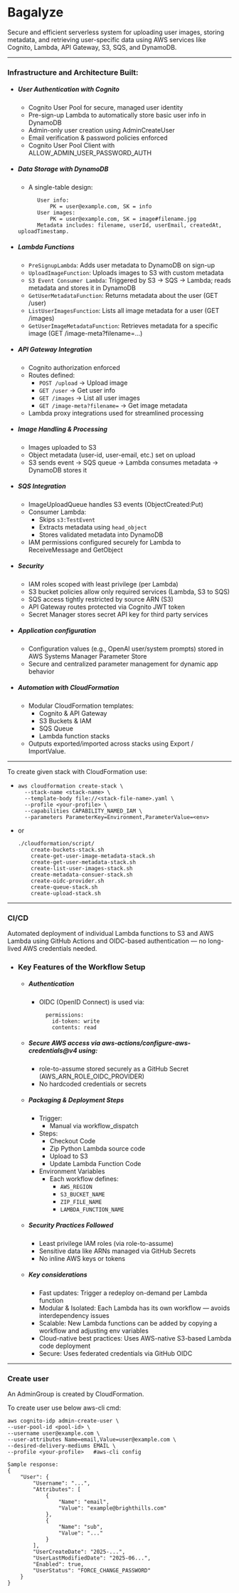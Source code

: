 # Bagalyze

Secure and efficient serverless system for uploading user images, storing metadata, and retrieving user-specific data using AWS services like Cognito, Lambda, API Gateway, S3, SQS, and DynamoDB.

---

### Infrastructure and Architecture Built:
- ##### User Authentication with Cognito
  - Cognito User Pool for secure, managed user identity
  - Pre-sign-up Lambda to automatically store basic user info in DynamoDB
  - Admin-only user creation using AdminCreateUser
  - Email verification & password policies enforced
  - Cognito User Pool Client with ALLOW_ADMIN_USER_PASSWORD_AUTH
- ##### Data Storage with DynamoDB
  - A single-table design:
  ```
        User info:
            PK = user@example.com, SK = info
        User images:
            PK = user@example.com, SK = image#filename.jpg
        Metadata includes: filename, userId, userEmail, createdAt, uploadTimestamp.
  ```
- ##### Lambda Functions
  - ```PreSignupLambda```: Adds user metadata to DynamoDB on sign-up
  - ```UploadImageFunction```: Uploads images to S3 with custom metadata
  - ```S3 Event Consumer Lambda```: Triggered by S3 → SQS → Lambda; reads metadata and stores it in DynamoDB
  - ```GetUserMetadataFunction```: Returns metadata about the user (GET /user)
  - ```ListUserImagesFunction```: Lists all image metadata for a user (GET /images)
  - ```GetUserImageMetadataFunction```: Retrieves metadata for a specific image (GET /image-meta?filename=...)
- ##### API Gateway Integration
  - Cognito authorization enforced
  - Routes defined:
    - ```POST /upload``` → Upload image
    - ```GET /user``` → Get user info
    - ```GET /images``` → List all user images
    - ```GET /image-meta?filename=``` → Get image metadata
  - Lambda proxy integrations used for streamlined processing
- ##### Image Handling & Processing
  - Images uploaded to S3
  - Object metadata (user-id, user-email, etc.) set on upload
  - S3 sends event → SQS queue → Lambda consumes metadata → DynamoDB stores it
- #####  SQS Integration
  - ImageUploadQueue handles S3 events (ObjectCreated:Put)
  - Consumer Lambda:
    - Skips ```s3:TestEvent```
    - Extracts metadata using ```head_object```
    - Stores validated metadata into DynamoDB
  - IAM permissions configured securely for Lambda to ReceiveMessage and GetObject
- ##### Security
  - IAM roles scoped with least privilege (per Lambda)
  - S3 bucket policies allow only required services (Lambda, S3 to SQS)
  - SQS access tightly restricted by source ARN (S3)
  - API Gateway routes protected via Cognito JWT token
  - Secret Manager stores secret API key for third party services
- ##### Application configuration
  - Configuration values (e.g., OpenAI user/system prompts) stored in AWS Systems Manager Parameter Store
  - Secure and centralized parameter management for dynamic app behavior
- ##### Automation with CloudFormation
  - Modular CloudFormation templates:
    - Cognito & API Gateway
    - S3 Buckets & IAM
    - SQS Queue
    - Lambda function stacks
  - Outputs exported/imported across stacks using Export / ImportValue.

---

To create given stack with CloudFormation use:
- ```
  aws cloudformation create-stack \
    --stack-name <stack-name> \
    --template-body file://<stack-file-name>.yaml \
    --profile <your-profile> \
    --capabilities CAPABILITY_NAMED_IAM \
    --parameters ParameterKey=Environment,ParameterValue=<env>
  ```
- or
  ```
  ./cloudformation/script/
      create-buckets-stack.sh
      create-get-user-image-metadata-stack.sh
      create-get-user-metadata-stack.sh
      create-list-user-images-stack.sh
      create-metadata-consuer-stack.sh
      create-oidc-provider.sh
      create-queue-stack.sh
      create-upload-stack.sh
  ```

---

### CI/CD

Automated deployment of individual Lambda functions to S3 and AWS Lambda using GitHub Actions and OIDC-based authentication — no long-lived AWS credentials needed.

- ### Key Features of the Workflow Setup
  - ##### Authentication
    - OIDC (OpenID Connect) is used via:
      ```
        permissions:
          id-token: write
          contents: read
      ```
  - ##### Secure AWS access via aws-actions/configure-aws-credentials@v4 using:
    - role-to-assume stored securely as a GitHub Secret (AWS_ARN_ROLE_OIDC_PROVIDER)
    - No hardcoded credentials or secrets
  - ##### Packaging & Deployment Steps
    - Trigger: 
      - Manual via workflow_dispatch
    - Steps:
      - Checkout Code
      - Zip Python Lambda source code
      - Upload to S3
      - Update Lambda Function Code
    - Environment Variables
      - Each workflow defines:
        - ```AWS_REGION```
        - ```S3_BUCKET_NAME```
        - ```ZIP_FILE_NAME```
        - ```LAMBDA_FUNCTION_NAME```
  - ##### Security Practices Followed
    - Least privilege IAM roles (via role-to-assume)
    - Sensitive data like ARNs managed via GitHub Secrets
    - No inline AWS keys or tokens
  - ##### Key considerations
    - Fast updates: Trigger a redeploy on-demand per Lambda function
    - Modular & Isolated: Each Lambda has its own workflow — avoids interdependency issues
    - Scalable: New Lambda functions can be added by copying a workflow and adjusting env variables
    - Cloud-native best practices: Uses AWS-native S3-based Lambda code deployment
    - Secure: Uses federated credentials via GitHub OIDC

---

### Create user

An AdminGroup is created by CloudFormation.

To create user use below aws-cli cmd:
```
aws cognito-idp admin-create-user \
--user-pool-id <pool-id> \
--username user@example.com \
--user-attributes Name=email,Value=user@example.com \
--desired-delivery-mediums EMAIL \
--profile <your-profile>   #aws-cli config

Sample response:
{
    "User": {
        "Username": "...",
        "Attributes": [
            {
                "Name": "email",
                "Value": "example@brighthills.com"
            },
            {
                "Name": "sub",
                "Value": "..."
            }
        ],
        "UserCreateDate": "2025-...",
        "UserLastModifiedDate": "2025-06...",
        "Enabled": true,
        "UserStatus": "FORCE_CHANGE_PASSWORD"
    }
}
```